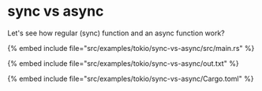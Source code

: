 # sync vs async

Let's see how regular (sync) function and an async function work?

{% embed include file="src/examples/tokio/sync-vs-async/src/main.rs" %}

{% embed include file="src/examples/tokio/sync-vs-async/out.txt" %}

{% embed include file="src/examples/tokio/sync-vs-async/Cargo.toml" %}

